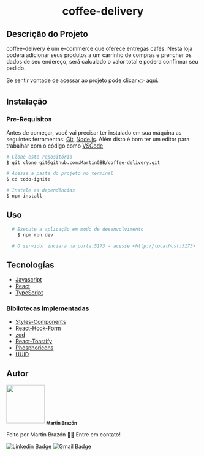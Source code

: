<h1 align="center">coffee-delivery</h1>

## Descrição do Projeto
  coffee-delivery é um e-commerce que oferece entregas cafés. Nesta loja podera adicionar seus produtos a um carrinho de compras e prencher os dados de seu endereço, será calculado o valor total e podera confirmar seu pedido.
  
 Se sentir vontade de acessar ao projeto pode clicar :point_right: [aqui](https://coffee-delivery-khaki.vercel.app/).
  

## Instalação

### Pre-Requisitos

Antes de começar, você vai precisar ter instalado em sua máquina as seguintes ferramentas:
[Git](https://git-scm.com), [Node.js](https://nodejs.org/en/). 
Além disto é bom ter um editor para trabalhar com o código como [VSCode](https://code.visualstudio.com/)

```bash
# Clone este repositório
$ git clone git@github.com:MartinGBB/coffee-delivery.git

# Acesse a pasta do projeto no terminal
$ cd todo-ignite

# Instale as dependências
$ npm install
```

## Uso

  ```bash
    # Execute a aplicação em modo de desenvolvimento
      $ npm run dev

    # O servidor inciará na porta:5173 - acesse <http://localhost:5173>
  ```
  
## Tecnologías
  
  - [Javascript](https://developer.mozilla.org/es/docs/Web/JavaScript)
  - [React](https://pt-br.reactjs.org/)
  - [TypeScript](https://www.typescriptlang.org/)
  
### Bibliotecas implementadas
  - [Styles-Components](https://styled-components.com/)
  - [React-Hook-Form](https://react-hook-form.com/get-started/)
  - [zod](https://zod.dev/?id=basic-usage)
  - [React-Toastify](https://fkhadra.github.io/react-toastify)
  - [Phosphoricons](https://phosphoricons.com/)
  - [UUID](https://www.npmjs.com/package/uuid)

  
## Autor

<a>
  <img src="https://github.com/MartinGBB.png" width="100px;" alt=""/>
  <sub><b>Martin Brazón</b></sub></a> <a href="https://github/MartinGBB" title="GitHub">
</a>


 Feito por Martin Brazón 👋🏽 Entre em contato!
 
 [![Linkedin Badge](https://img.shields.io/badge/-Martin-blue?style=flat-square&logo=Linkedin&logoColor=white&link=https://www.linkedin.com/in/martinbrazon/)](https://www.linkedin.com/in/martinbrazon/) [![Gmail Badge](https://img.shields.io/badge/-escorpmartin97@gmail.com-c14438?style=flat-square&logo=Gmail&logoColor=white&link=mailto:escorpmartin97@gmail.com)](mailto:escorpmartin97@gmail.com)
 
